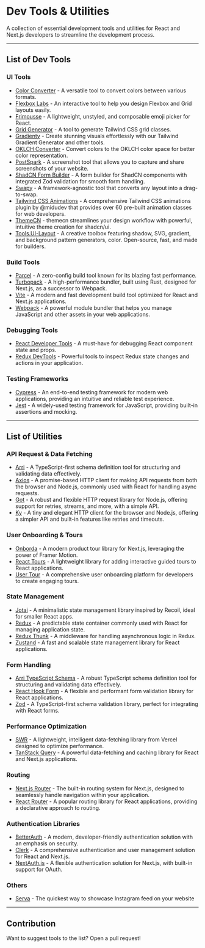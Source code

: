 # Dev Tools & Utilities

A collection of essential development tools and utilities for React and Next.js developers to streamline the development process.

---

## List of Dev Tools

### UI Tools
- [Color Converter](https://divmagic.com/tools/color-converter) - A versatile tool to convert colors between various formats.  
- [Flexbox Labs](https://flexboxlabs.netlify.app/) - An interactive tool to help you design Flexbox and Grid layouts easily.
- [Frimousse](https://frimousse.liveblocks.io/) - A lightweight, unstyled, and composable emoji picker for React. 
- [Grid Generator](https://www.tailwindgen.com/) - A tool to generate Tailwind CSS grid classes.
- [Gradienty](https://gradienty.codes/) - Create stunning visuals effortlessly with our Tailwind Gradient Generator and other tools.
- [OKLCH Converter](https://oklch.com/) - Convert colors to the OKLCH color space for better color representation.  
- [PostSpark](https://postspark.app/screenshot) - A screenshot tool that allows you to capture and share screenshots of your website.  
- [ShadCN Form Builder](https://www.shadcn-form.com/playground) - A form builder for ShadCN components with integrated Zod validation for smooth form handling.  
- [Swapy](https://swapy.tahazsh.com/) - A framework-agnostic tool that converts any layout into a drag-to-swap.
- [Tailwind CSS Animations](https://tailwindcss-animations.vercel.app) - A comprehensive Tailwind CSS animations plugin by @midudev that provides over 60 pre-built animation classes for web developers.
- [ThemeCN](https://themecn.dev/) - themecn streamlines your design workflow with powerful, intuitive theme creation for shadcn/ui. 
- [Tools.UI-Layout](https://tools.ui-layouts.com/) - A creative toolbox featuring shadow, SVG, gradient, and background pattern generators, color. Open-source, fast, and made for builders.

### Build Tools
- [Parcel](https://parceljs.org/) - A zero-config build tool known for its blazing fast performance.  
- [Turbopack](https://turbo.build/pack) - A high-performance bundler, built using Rust, designed for Next.js, as a successor to Webpack.  
- [Vite](https://vitejs.dev/) - A modern and fast development build tool optimized for React and Next.js applications.  
- [Webpack](https://webpack.js.org/) - A powerful module bundler that helps you manage JavaScript and other assets in your web applications.

### Debugging Tools
- [React Developer Tools](https://react.dev/learn/react-developer-tools) - A must-have for debugging React component state and props.
- [Redux DevTools](https://github.com/reduxjs/redux-devtools) - Powerful tools to inspect Redux state changes and actions in your application.

### Testing Frameworks
- [Cypress](https://www.cypress.io/) - An end-to-end testing framework for modern web applications, providing an intuitive and reliable test experience.
- [Jest](https://jestjs.io/) - A widely-used testing framework for JavaScript, providing built-in assertions and mocking.
  
---

## List of Utilities

### API Request & Data Fetching
- [Arri](https://github.com/modiimedia/arri) - A TypeScript-first schema definition tool for structuring and validating data effectively.
- [Axios](https://axios-http.com/) - A promise-based HTTP client for making API requests from both the browser and Node.js, commonly used with React for handling async requests.
- [Got](https://github.com/sindresorhus/got) - A robust and flexible HTTP request library for Node.js, offering support for retries, streams, and more, with a simple API.
- [Ky](https://github.com/sindresorhus/ky) - A tiny and elegant HTTP client for the browser and Node.js, offering a simpler API and built-in features like retries and timeouts.


### User Onboarding & Tours
- [Onborda](https://www.onborda.dev/) - A modern product tour library for Next.js, leveraging the power of Framer Motion.
- [React Tours](https://docs.react.tours/quickstart) - A lightweight library for adding interactive guided tours to React applications.
- [User Tour](https://www.usertour.io/) - A comprehensive user onboarding platform for developers to create engaging tours.

### State Management
- [Jotai](https://jotai.org/) - A minimalistic state management library inspired by Recoil, ideal for smaller React apps.
- [Redux](https://redux.js.org/) - A predictable state container commonly used with React for managing application state.
- [Redux Thunk](https://redux.js.org/usage/writing-logic-thunks) - A middleware for handling asynchronous logic in Redux.
- [Zustand](https://zustand-demo.pmnd.rs/) - A fast and scalable state management library for React applications.

### Form Handling
- [Arri TypeScript Schema](https://github.com/modiimedia/arri/blob/master/languages/ts/ts-schema/README.md) - A robust TypeScript schema definition tool for structuring and validating data effectively.
- [React Hook Form](https://react-hook-form.com/) - A flexible and performant form validation library for React applications.
- [Zod](https://zod.dev/) - A TypeScript-first schema validation library, perfect for integrating with React forms.

### Performance Optimization
- [SWR](https://swr.vercel.app/) - A lightweight, intelligent data-fetching library from Vercel designed to optimize performance.
- [TanStack Query](https://tanstack.com/query/latest) - A powerful data-fetching and caching library for React and Next.js applications.

### Routing
- [Next.js Router](https://nextjs.org/docs/routing/introduction) - The built-in routing system for Next.js, designed to seamlessly handle navigation within your application.
- [React Router](https://reactrouter.com/) - A popular routing library for React applications, providing a declarative approach to routing.

### Authentication Libraries
- [BetterAuth](https://www.better-auth.com/) - A modern, developer-friendly authentication solution with an emphasis on security.
- [Clerk](https://clerk.com/) - A comprehensive authentication and user management solution for React and Next.js.
- [NextAuth.js](https://next-auth.js.org/) - A flexible authentication solution for Next.js, with built-in support for OAuth.


### Others

- [Serva](https://getserva.com/) - The quickest way to showcase Instagram feed on your website
  
---

## Contribution
Want to suggest tools to the list? Open a pull request!

